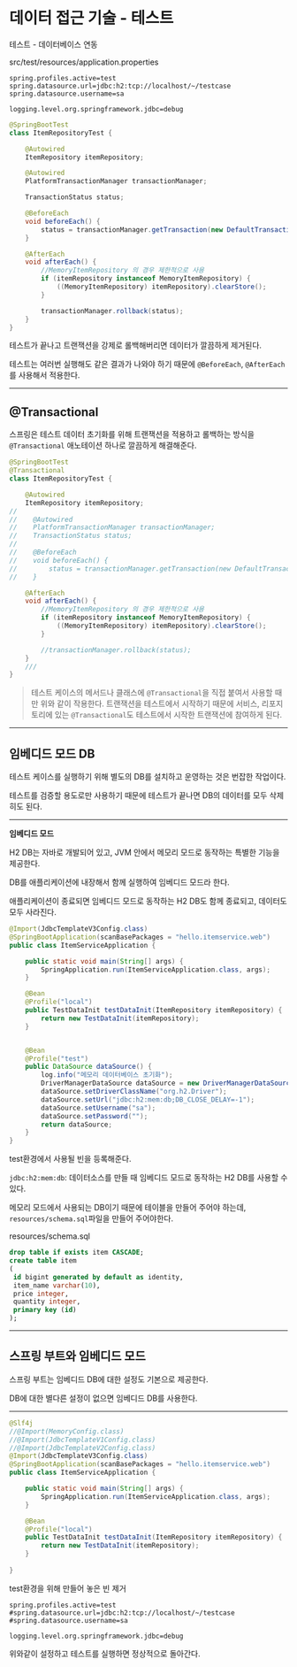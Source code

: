 # 데이터 접근 기술 - 테스트

테스트 - 데이터베이스 연동

src/test/resources/application.properties

```properties
spring.profiles.active=test
spring.datasource.url=jdbc:h2:tcp://localhost/~/testcase
spring.datasource.username=sa

logging.level.org.springframework.jdbc=debug
```

```java
@SpringBootTest
class ItemRepositoryTest {

    @Autowired
    ItemRepository itemRepository;

    @Autowired
    PlatformTransactionManager transactionManager;

    TransactionStatus status;

    @BeforeEach
    void beforeEach() {
        status = transactionManager.getTransaction(new DefaultTransactionDefinition());
    }

    @AfterEach
    void afterEach() {
        //MemoryItemRepository 의 경우 제한적으로 사용
        if (itemRepository instanceof MemoryItemRepository) {
            ((MemoryItemRepository) itemRepository).clearStore();
        }

        transactionManager.rollback(status);
    }
}
```

테스트가 끝나고 트랜잭션을 강제로 롤백해버리면 데이터가 깔끔하게 제거된다.

테스트는 여러번 실행해도 같은 결과가 나와야 하기 때문에 `@BeforeEach`, `@AfterEach`를 사용해서 적용한다.


---

## @Transactional

스프링은 테스트 데이터 초기화를 위해 트랜잭션을 적용하고 롤백하는 방식을 `@Transactional` 애노테이션 하나로 깔끔하게 해결해준다.

```java
@SpringBootTest
@Transactional
class ItemRepositoryTest {

    @Autowired
    ItemRepository itemRepository;
//
//    @Autowired
//    PlatformTransactionManager transactionManager;
//    TransactionStatus status;
//
//    @BeforeEach
//    void beforeEach() {
//        status = transactionManager.getTransaction(new DefaultTransactionDefinition());
//    }

    @AfterEach
    void afterEach() {
        //MemoryItemRepository 의 경우 제한적으로 사용
        if (itemRepository instanceof MemoryItemRepository) {
            ((MemoryItemRepository) itemRepository).clearStore();
        }

        //transactionManager.rollback(status);
    }
    ///
}
```

> 테스트 케이스의 메서드나 클래스에 `@Transactional`을 직접 붙여서 사용할 때 만 위와 같이 작용한다.
> 트랜잭션을 테스트에서 시작하기 때문에 서비스, 리포지토리에 있는 `@Transactional`도 테스트에서 시작한 트랜잭션에 참여하게 된다.

---

## 임베디드 모드 DB

테스트 케이스를 실행하기 위해 별도의 DB를 설치하고 운영하는 것은 번잡한 작업이다.

테스트를 검증할 용도로만 사용하기 때문에 테스트가 끝나면 DB의 데이터를 모두 삭제히도 된다.

---

**임베디드 모드**

H2 DB는 자바로 개발되어 있고, JVM 안에서 메모리 모드로 동작하는 특별한 기능을 제공한다.

DB를 애플리케이션에 내장해서 함께 실행하여 임베디드 모드라 한다.

애플리케이션이 종료되면 임베디드 모드로 동작하는 H2 DB도 함께 종료되고, 데이터도 모두 사라진다.

```java
@Import(JdbcTemplateV3Config.class)
@SpringBootApplication(scanBasePackages = "hello.itemservice.web")
public class ItemServiceApplication {

	public static void main(String[] args) {
		SpringApplication.run(ItemServiceApplication.class, args);
	}

	@Bean
	@Profile("local")
	public TestDataInit testDataInit(ItemRepository itemRepository) {
		return new TestDataInit(itemRepository);
	}


	@Bean
	@Profile("test")
	public DataSource dataSource() {
		log.info("메모리 데이터베이스 초기화");
		DriverManagerDataSource dataSource = new DriverManagerDataSource();
		dataSource.setDriverClassName("org.h2.Driver");
		dataSource.setUrl("jdbc:h2:mem:db;DB_CLOSE_DELAY=-1");
		dataSource.setUsername("sa");
		dataSource.setPassword("");
		return dataSource;
	}
}
```

test환경에서 사용될 빈을 등록해준다.

`jdbc:h2:mem:db`: 데이터소스를 만들 때 임베디드 모드로 동작하는 H2 DB를 사용할 수 있다.

메모리 모드에서 사용되는 DB이기 때문에 테이블을 만들어 주어야 하는데, `resources/schema.sql`파일을 만들어 주어야한다.

resources/schema.sql

```sql
drop table if exists item CASCADE;
create table item
(
 id bigint generated by default as identity,
 item_name varchar(10),
 price integer,
 quantity integer,
 primary key (id)
);
```

---

## 스프링 부트와 임베디드 모드

스프링 부트는 임베디드 DB에 대한 설정도 기본으로 제공한다.

DB에 대한 별다른 설정이 없으면 임베디드 DB를 사용한다.

---

```java
@Slf4j
//@Import(MemoryConfig.class)
//@Import(JdbcTemplateV1Config.class)
//@Import(JdbcTemplateV2Config.class)
@Import(JdbcTemplateV3Config.class)
@SpringBootApplication(scanBasePackages = "hello.itemservice.web")
public class ItemServiceApplication {

	public static void main(String[] args) {
		SpringApplication.run(ItemServiceApplication.class, args);
	}

	@Bean
	@Profile("local")
	public TestDataInit testDataInit(ItemRepository itemRepository) {
		return new TestDataInit(itemRepository);
	}
    
}
```

test환경을 위해 만들어 놓은 빈 제거

```properties
spring.profiles.active=test
#spring.datasource.url=jdbc:h2:tcp://localhost/~/testcase
#spring.datasource.username=sa

logging.level.org.springframework.jdbc=debug
```

위와같이 설정하고 테스트를 실행하면 정상적으로 돌아간다.

